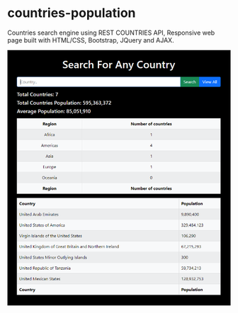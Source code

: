 # countries-population
Countries search engine using REST COUNTRIES API, Responsive web page built with HTML/CSS, Bootstrap, JQuery and AJAX.

![](assets/images/preview.png)
